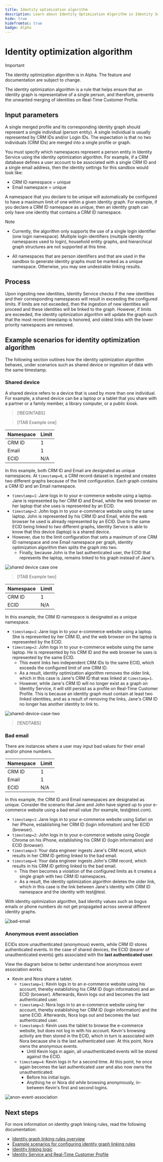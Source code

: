 ```yaml
---
title: Identity optimization algorithm
description: Learn about Identity Optimization Algorithm in Identity Service.
hide: true
hidefromtoc: true
badge: Alpha
---
```

# Identity optimization algorithm

>[!IMPORTANT]
>
>The identity optimization algorithm is in Alpha. The feature and documentation are subject to change.

The identity optimization algorithm is a rule that helps ensure that an identity graph is representative of a single person, and therefore, prevents the unwanted merging of identities on Real-Time Customer Profile.

## Input parameters

A single merged profile and its corresponding identity graph should represent a single individual (person entity). A single individual is usually represented by CRM IDs and/or Login IDs. The expectation is that no two individuals (CRM IDs) are merged into a single profile or graph.

You must specify which namespaces represent a person entity in Identity Service using the identity optimization algorithm. For example, if a CRM database defines a user account to be associated with a single CRM ID and a single email address, then the identity settings for this sandbox would look like:

* CRM ID namespace = unique
* Email namespace = unique

A namespace that you declare to be unique will automatically be configured to have a maximum limit of one within a given identity graph. For example, if you declare a CRM ID namespace as unique, then an identity graph can only have one identity that contains a CRM ID namespace.

>[!NOTE]
>
>* Currently, the algorithm only supports the use of a single login identifier (one login namespace). Multiple login identifiers (multiple identity namespaces used to login), household entity graphs, and hierarchical graph structures are not supported at this time.
>
>* All namespaces that are person identifiers and that are used in the sandbox to generate identity graphs must be marked as a unique namespace. Otherwise, you may see undesirable linking results.

## Process

Upon ingesting new identities, Identity Service checks if the new identities and their corresponding namespaces will result in exceeding the configured limits. If limits are not exceeded, then the ingestion of new identities will proceed and these identities will be linked to the graph. However, if limits are exceeded, the identity optimization algorithm will update the graph such that the most recent timestamp is honored, and oldest links with the lower priority namespaces are removed.

## Example scenarios for identity optimization algorithm

The following section outlines how the identity optimization algorithm behaves, under scenarios such as shared device or ingestion of data with the same timestamp.

### Shared device

A shared device refers to a device that is used by more than one individual. For example, a shared device can be a laptop or a tablet that you share with a partner or a family member, a library computer, or a public kiosk.

>[!BEGINTABS]

>[!TAB Example one]

| Namespace | Limit |
| --- | --- |
| CRM ID | 1 |
| Email | 1 |
| ECID | N/A |

In this example, both CRM ID and Email are designated as unique namespaces. At `timestamp=0`, a CRM record dataset is ingested and creates two different graphs because of the limit configuration. Each graph contains a CRM ID and an Email namespace.

* `timestamp=1`: Jane logs in to your e-commerce website using a laptop. Jane is represented by her CRM ID and Email, while the web browser on her laptop that she uses is represented by an ECID.
* `timestamp=2`: John logs in to your e-commerce website using the same laptop. John is represented by his CRM ID and Email, while the web browser he used is already represented by an ECID. Due to the same ECID being linked to two different graphs, Identity Service is able to know that this device (laptop) is a shared device.
* However, due to the limit configuration that sets a maximum of one CRM ID namespace and one Email namespace per graph, identity optimization algorithm then splits the graph into two.
  * Finally, because John is the last authenticated user, the ECID that represents the laptop, remains linked to his graph instead of Jane's.

![shared device case one](../images/identity-settings/shared-device-case-one.png)

>[!TAB Example two]

| Namespace | Limit |
| --- | --- |
| CRM ID | 1 |
| ECID | N/A |

In this example, the CRM ID namespace is designated as a unique namespace.

* `timestamp=1`: Jane logs in to your e-commerce website using a laptop. She is represented by her CRM ID, and the web browser on the laptop is represented by the ECID.
* `timestamp=2`: John logs in to your e-commerce website using the same laptop. He is represented by his CRM ID and the web browser he uses is represented by the same ECID.
  * This event links two independent CRM IDs to the same ECID, which exceeds the configured limit of one CRM ID.
  * As a result, identity optimization algorithm removes the older link, which in this case is Jane's CRM ID that was linked at `timestamp=1`.
  * However, while Jane's CRM ID will no longer exist as a graph on Identity Service, it will still persist as a profile on Real-Time Customer Profile. This is because an identity graph must contain at least two linked identities, and as a result of removing the links, Jane's CRM ID no longer has another identity to link to.

![shared-device-case-two](../images/identity-settings/shared-device-case-two.png)

>[!ENDTABS]

### Bad email

There are instances where a user may input bad values for their email and/or phone numbers. 

| Namespace | Limit |
| --- | --- |
| CRM ID | 1 |
| Email | 1 |
| ECID | N/A |

In this example, the CRM ID and Email namespaces are designated as unique. Consider the scenario that Jane and John have signed up to your e-commerce website using a bad email value (for example, test<span>@test.com).

* `timestamp=1`: Jane logs in to your e-commerce website using Safari on her iPhone, establishing her CRM ID (login information) and her ECID (browser). 
* `timestamp=2`: John logs in to your e-commerce website using Google Chrome on his iPhone, establishing his CRM ID (login information) and ECID (browser).
* `timestamp=3`: Your data engineer ingests Jane's CRM record, which results in her CRM ID getting linked to the bad email.
* `timestamp=4`: Your data engineer ingests John's CRM record, which results in his CRM ID getting linked to the bad email.
  * This then becomes a violation of the configured limits as it creates a single graph with two CRM ID namespaces.
  * As a result, the identity optimization algorithm deletes the older link, which in this case is the link between Jane's identity with CRM ID namespace and the identity with test<span>@test.

With identity optimization algorithm, bad identity values such as bogus emails or phone numbers do not get propagated across several different identity graphs.

![bad-email](../images/identity-settings/bad-email.png)

### Anonymous event association

ECIDs store unauthenticated (anonymous) events, while CRM ID stores authenticated events. In the case of shared devices, the ECID (bearer of unauthenticated events) gets associated with the **last authenticated user**.

View the diagram below to better understand how anonymous event association works:

* Kevin and Nora share a tablet.
  * `timestamp=1`: Kevin logs in to an e-commerce website using his account, thereby establishing his CRM ID (login information) and an ECID (browser). Afterwards, Kevin logs out and becomes the last authenticated user.
  * `timestamp=2`: Nora logs in to an e-commerce website using her account, thereby establishing her CRM ID (login information) and the same ECID. Afterwards, Nora logs out and becomes the last authenticated user.
  * `timestamp=3`: Kevin uses the tablet to browse the e-commerce website, but does not log in with his account. Kevin's browsing activity are then stored in the ECID, which in turn is associated with Nora because she is the last authenticated user. At this point, Nora owns the anonymous events.
    * Until Kevin logs in again, all unauthenticated events will be stored against the ECID.
  * `timestamp=4`: Kevin logs in for a second time. At this point, he once again becomes the last authenticated user and also now owns the unauthenticated:
    * Before his initial login.
    * Anything he or Nora did while browsing anonymously, in-between Kevin's first and second logins.

![anon-event-association](../images/identity-settings/anon-event-association.png)


## Next steps

For more information on identity graph linking rules, read the following documentation:

* [Identity graph linking rules overview](./overview.md)
* [Example scenarios for configuring identity graph linking rules](./example-scenarios.md)
* [Identity linking logic](./identity-linking-logic.md)
* [Identity Service and Real-Time Customer Profile](identity-and-profile.md)
